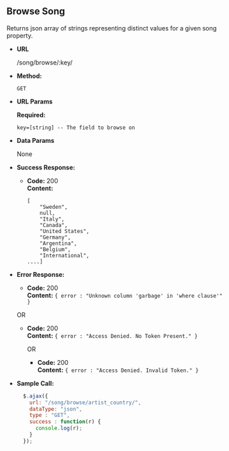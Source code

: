 **Browse Song**
----
  Returns json array of strings representing distinct values for a given song property.

* **URL**

  /song/browse/:key/

* **Method:**

  `GET`

*  **URL Params**

   **Required:**

   `key=[string] -- The field to browse on`

* **Data Params**

  None

* **Success Response:**

  * **Code:** 200 <br />
    **Content:**
    ```
    [
        "Sweden",
        null,
        "Italy",
        "Canada",
        "United States",
        "Germany",
        "Argentina",
        "Belgium",
        "International",
    ....]    
    ```

* **Error Response:**

  * **Code:** 200 <br />
    **Content:** `{ error : "Unknown column 'garbage' in 'where clause'" }`

  OR

  * **Code:** 200 <br />
    **Content:** `{ error : "Access Denied. No Token Present." }`

    OR

    * **Code:** 200 <br />
      **Content:** `{ error : "Access Denied. Invalid Token." }`

* **Sample Call:**

  ```javascript
    $.ajax({
      url: "/song/browse/artist_country/",
      dataType: "json",
      type : "GET",
      success : function(r) {
        console.log(r);
      }
    });
  ```
